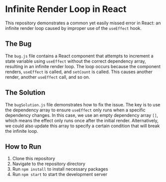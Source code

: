 # Infinite Render Loop in React

This repository demonstrates a common yet easily missed error in React: an infinite render loop caused by improper use of the `useEffect` hook.

## The Bug

The `bug.js` file contains a React component that attempts to increment a state variable using `useEffect` without the correct dependency array, resulting in an infinite render loop. The loop occurs because the component renders, `useEffect` is called, and `setCount` is called. This causes another render, another `useEffect` call, and so on.

## The Solution

The `bugSolution.js` file demonstrates how to fix the issue. The key is to use the dependency array to ensure `useEffect` only runs when a specific dependency changes. In this case, we use an empty dependency array `[]`, which means the effect only runs once after the initial render. Alternatively, we could also update this array to specify a certain condition that will break the infinite loop.

## How to Run

1. Clone this repository
2. Navigate to the repository directory
3. Run `npm install` to install necessary packages
4. Run `npm start` to start the development server